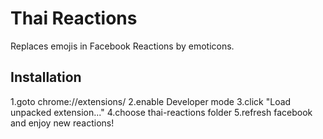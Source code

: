 # Thai Reactions
Replaces emojis in Facebook Reactions by emoticons.

## Installation
1.goto chrome://extensions/
2.enable Developer mode
3.click "Load unpacked extension..."
4.choose thai-reactions folder
5.refresh facebook and enjoy new reactions!
